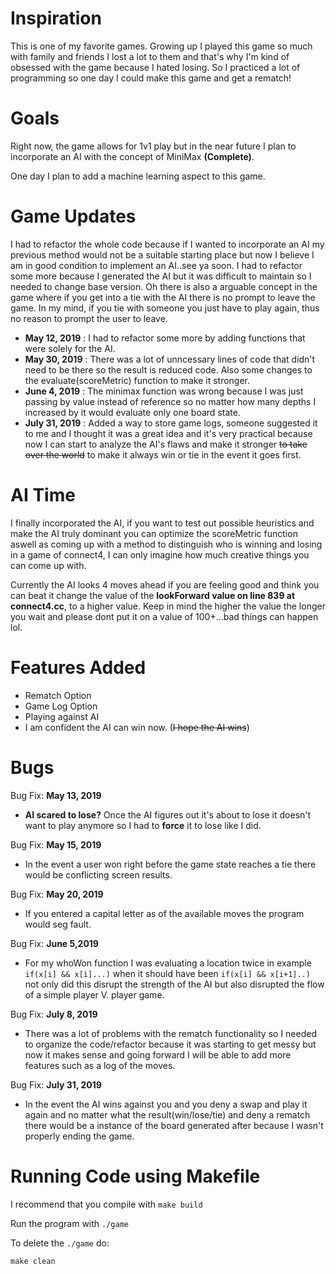 # Inspiration 

This is one of my favorite games. Growing up I played this game so much with family and friends I lost a lot to them and that's why I'm kind of obsessed with the game because I hated losing. So I practiced a lot of programming so one day I could make this game and get a rematch!

# Goals
Right now, the game allows for 1v1 play but in the near future I plan to incorporate an AI with the concept of MiniMax **(Complete)**.

One day I plan to add a machine learning aspect to this game.

# Game Updates
I had to refactor the whole code because if I wanted to incorporate an AI my previous method would not be a suitable starting place but now I believe I am in good condition to implement an AI..see ya soon. I had to refactor some more because I generated the AI but it was difficult to maintain so I needed to change base version. Oh there is also a arguable concept in the game where if you get into a tie with the AI there is no prompt to leave the game. In my mind, if you tie with someone you just have to play again, thus no reason to prompt the user to leave.
- **May 12, 2019** : 
I had to refactor some more by adding functions that were solely for the AI.
- **May 30, 2019** : 
There was a lot of unncessary lines of code that didn't need to be there so the result is reduced code.
Also some changes to the evaluate(scoreMetric) function to make it stronger.
- **June 4, 2019** : 
The minimax function was wrong because I was just passing by value instead of reference so no matter how many depths I increased by it would evaluate only one board state.
- **July 31, 2019** :
Added a way to store game logs, someone suggested it to me and I thought it was a great idea and it's very practical because now I can start to analyze the AI's flaws and make it stronger ~~to take over the world~~ to make it always win or tie in the event it goes first.

# AI Time
I finally incorporated the AI, if you want to test out possible heuristics and make the AI truly dominant you can optimize the scoreMetric function aswell as coming up with a method to distinguish who is winning and losing in a game of connect4, I can only imagine how much creative things you can come up with.

Currently the AI looks 4 moves ahead if you are feeling good and think you can beat it change the value of the **lookForward value on line 839 at connect4.cc**, to a higher value.
Keep in mind the higher the value the longer you wait and please dont put it on a value of 100+...bad things can happen lol.

# Features Added
- Rematch Option
- Game Log Option
- Playing against AI 
- I am confident the AI can win now. (~~I hope the AI wins~~)

# Bugs
Bug Fix: **May 13, 2019**
- **AI scared to lose?** Once the AI figures out it's about to lose it doesn't want to play anymore so I had to **force** it to lose like I did.

Bug Fix: **May 15, 2019**
- In the event a user won right before the game state reaches a tie there would be conflicting screen results.

Bug Fix: **May 20, 2019**
- If you entered a capital letter as of the available moves the program would seg fault.

Bug Fix: **June 5,2019**
- For my whoWon function I was evaluating a location twice in example ```if(x[i] && x[i]...)``` when it should have been ```if(x[i] && x[i+1]..)``` not only did this disrupt the strength of the AI but also disrupted the flow of a simple player V. player game.

Bug Fix: **July 8, 2019**
- There was a lot of problems with the rematch functionality so I needed to organize the code/refactor because it was starting to get messy but now it makes sense and going forward I will be able to add more features such as a log of the moves.

Bug Fix: **July 31, 2019**
- In the event the AI wins against you and you deny a swap and play it again and no matter what the result(win/lose/tie) and deny a rematch there would be a instance of the board generated after because I wasn't properly ending the game.

# Running Code using Makefile

I recommend that you compile with ``make build``

Run the program with ``./game``

To delete the ``./game`` do:

 ``make clean``


